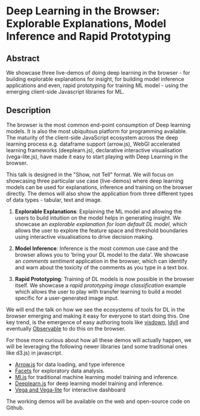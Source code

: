 # Deep Learning in the Browser: Explorable Explanations, Model Inference and Rapid Prototyping

## Abstract
We showcase three live-demos of doing deep learning in the browser - for building explorable explanations for insight, for building model inference applications and even, rapid prototyping for training ML model - using the emerging client-side Javascript libraries for ML.

## Description
The browser is the most common end-point consumption of Deep learning models. It is also the most ubiquitous platform for programming available. The maturity of the client-side JavaScript ecosystem across the deep learning process e.g. dataframe support (arrow.js), WebGl accelerated learning frameworks (deeplearn.js), declarative interactive visualisation (vega-lite.js), have made it easy to start playing with Deep Learning in the browser.

This talk is designed in the "Show, not Tell" format. We will focus on showcasing three particular use case (live-demos) where deep learning models can be used for explanations, inference and training on the browser directly. The demos will also show the application from three different types of data types - tabular, text and image.

1. **Explorable Explanations**: Explaining the ML model and allowing the users to build intuition on the model helps in generating insight. We showcase an *explorable explanation for loan default DL model*, which allows the user to explore the feature space and threshold boundaries using interactive visualisations to drive decision making.

2. **Model Inference**: Inference is the most common use case and the browser allows you to 'bring your DL model to the data'. We showcase an *comments sentiment* application in the browser, which can identify and warn about the toxicity of the comments as you type in a text box.

3. **Rapid Prototyping**: Training of DL models is now possible in the browser itself. We showcase a *rapid prototyping image classification* example which allows the user to play with transfer learning to build a model specific for a user-generated image input.  

We will end the talk on how we see the ecosystems of tools for DL in the browser emerging and making it easy for everyone to start doing this. One key trend, is the emergence of easy authoring tools like [visdown](http://visdown.com/), [Idyll](http://idyll-lang.org/editor/) and eventually [Observable](https://observablehq.com/) to do this on the browser.

For those more curious about how all these demos will actually happen, we will be leveraging the following newer libraries (and some traditional ones like d3.js) in javascript.

- [Arrow.js](https://github.com/apache/arrow/tree/master/js) for data loading, and type inference 
- [Facets](https://pair-code.github.io/facets/) for exploratory data analysis.
- [Ml.js](https://github.com/mljs/) for traditional machine learning model training and inference.
- [Deeplearn.js](https://deeplearnjs.org/) for deep learning model training and inference.
- [Vega and Vega-lite](https://vega.github.io/) for interactive dashboard

The working demos will be available on the web and open-source code on Github. 